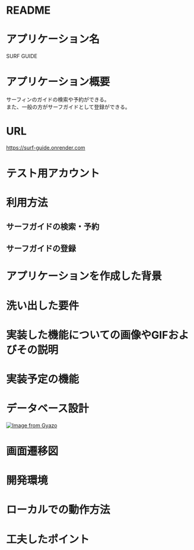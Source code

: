 # README

# アプリケーション名
  SURF GUIDE

# アプリケーション概要
  サーフィンのガイドの検索や予約ができる。  
  また、一般の方がサーフガイドとして登録ができる。
# URL
  https://surf-guide.onrender.com
# テスト用アカウント
  
# 利用方法
## サーフガイドの検索・予約

## サーフガイドの登録

# アプリケーションを作成した背景

# 洗い出した要件

# 実装した機能についての画像やGIFおよびその説明

# 実装予定の機能

# データベース設計
  [![Image from Gyazo](https://i.gyazo.com/92eb81a7a5275b02c638f262c6d90607.png)](https://gyazo.com/92eb81a7a5275b02c638f262c6d90607)

# 画面遷移図

# 開発環境

# ローカルでの動作方法

# 工夫したポイント
